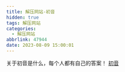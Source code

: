```yaml
---
title: 解压网站-初音
hidden: true
tags: 解压网站
categories:
  - 解压网站
abbrlink: 47944
date: 2023-08-09 15:00:01
---
```


关于初音是什么，每个人都有自己的答案！
[初音](https://aidn.jp/mikutap/)
